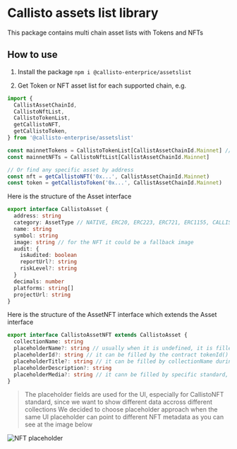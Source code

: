 # Callisto assets list library

This package contains multi chain asset lists with Tokens and NFTs

## How to use

1. Install the package
   `npm i @callisto-enterprice/assetslist`

1. Get Token or NFT asset list for each supported chain, e.g.

```ts
import {
  CallistAssetChainId,
  CallistoNftList,
  CallistoTokenList,
  getCallistoNFT,
  getCallistoToken,
} from '@callisto-enterprise/assetslist'

const mainnetTokens = CallistoTokenList[CallistAssetChainId.Mainnet] // or just 820
const mainnetNFTs = CallistoNftList[CallistAssetChainId.Mainnet]

// Or find any specific asset by address
const nft = getCallistoNFT('0x...', CallistAssetChainId.Mainnet)
const token = getCallistoToken('0x...', CallistAssetChainId.Mainnet)
```

Here is the structure of the Asset interface

```ts
export interface CallistoAsset {
  address: string
  category: AssetType // NATIVE, ERC20, ERC223, ERC721, ERC1155, CALLISTONFT
  name: string
  symbol: string
  image: string // for the NFT it could be a fallback image
  audit: {
    isAudited: boolean
    reportUrl?: string
    riskLevel?: string
  }
  decimals: number
  platforms: string[]
  projectUrl: string
}
```

Here is the structure of the AssetNFT interface which extends the Asset interface

```ts
export interface CallistoAssetNFT extends CallistoAsset {
  collectionName: string
  placeholderName?: string // usually when it is undefined, it is filled by Asset.name
  placeholderId?: string // it can be filled by the contract tokenId() during the parsing
  placeholderTitle?: string // it can be filled by collectionName during the parsing
  placeholderDescription?: string
  placeholderMedia?: string // it cann be filled by specific standard, for example for ERC721 is used tokenURI()
}
```

> The placeholder fields are used for the UI, especially for CallistoNFT standard, since we want to show different data accross different collections
> We decided to choose placeholder approach when the same UI placeholder can point to different NFT metadata
> as you can see at the image below

![NFT placeholder](https://asset.callisto.network/images/nft_placeholder.png)